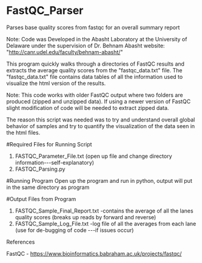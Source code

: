 # FastQC_Parser
Parses base quality scores from fastqc for an overall summary report

Note: Code was Developed in the Abasht Laboratory at the University of Delaware under the 
supervision of Dr. Behnam Abasht website: "http://canr.udel.edu/faculty/behnam-abasht/"

This program quickly walks through a directories of FastQC results and extracts the average quality scores 
from the "fastqc_data.txt" file. The "fastqc_data.txt" file contains 
data tables of all the information used to visualize the html version of the results.

Note: This code works with older FastQC output where two folders are produced (zipped and unzipped data). If
using a newer version of FastQC slight modification of code will be needed to extract zipped data. 

The reason this script was needed was to try and understand overall global behavior of samples and try to
quantify the visualization of the data seen in the html files.

#Required Files for Running Script
1. FASTQC_Parameter_File.txt (open up file and change directory information---self-explanatory)
2. FASTQC_Parsing.py

#Running Program
Open up the program and run in python, output will put in the same directory as program

#Output Files from Program
1. FASTQC_Sample_Final_Report.txt
-contains the average of all the lanes quality scores (breaks up reads by forward and reverse)
2. FASTQC_Sample_Log_File.txt
-log file of all the averages from each lane (use for de-bugging of code ---if issues occur)


References

FastQC - https://www.bioinformatics.babraham.ac.uk/projects/fastqc/
